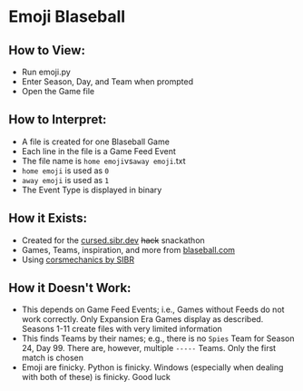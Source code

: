 # Emoji Blaseball
## How to View:
- Run emoji.py
- Enter Season, Day, and Team when prompted
- Open the Game file
## How to Interpret:
- A file is created for one Blaseball Game
- Each line in the file is a Game Feed Event
- The file name is `home emoji`vs`away emoji`.txt
- `home emoji` is used as `0`
- `away emoji` is used as `1`
- The Event Type is displayed in binary
## How it Exists:
- Created for the [cursed.sibr.dev](https://cursed.sibr.dev/) ~~hack~~ snackathon
- Games, Teams, inspiration, and more from [blaseball.com](https://www.blaseball.com/)
- Using [corsmechanics by SIBR](https://api.sibr.dev/corsmechanics/www.blaseball.com)
## How it Doesn't Work:
- This depends on Game Feed Events; i.e., Games without Feeds do not work correctly. Only Expansion Era Games display as described. Seasons 1-11 create files with very limited information
- This finds Teams by their names; e.g., there is no `Spies` Team for Season 24, Day 99. There are, however, multiple `-----` Teams. Only the first match is chosen
- Emoji are finicky. Python is finicky. Windows (especially when dealing with both of these) is finicky. Good luck
